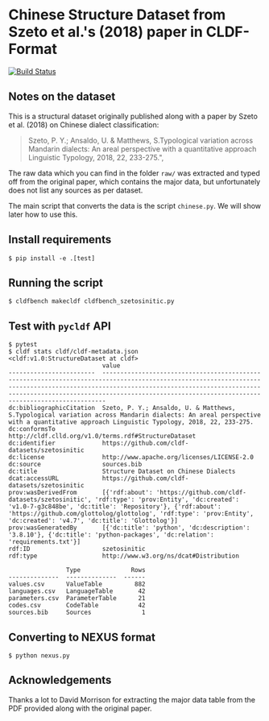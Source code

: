 # Chinese Structure Dataset from Szeto et al.'s (2018) paper in CLDF-Format

[![Build Status](https://travis-ci.org/cldf-datasets/szetosinitic.svg?branch=master)](https://travis-ci.org/cldf-datasets/szetosinitic)

## Notes on the dataset

This is a structural dataset originally published along with a paper by Szeto et al. (2018) on Chinese dialect classification:

> Szeto, P. Y.; Ansaldo, U. & Matthews, S.Typological variation across Mandarin dialects: An areal perspective with a quantitative approach Linguistic Typology, 2018, 22, 233-275.",
 
The raw data which you can find in the folder `raw/` was extracted and typed off from the original paper, which contains the major data, but unfortunately does not list any sources as per dataset.

The main script that converts the data is the script `chinese.py`. We will show later how to use this.

## Install requirements

```shell
$ pip install -e .[test]
```

## Running the script

```shell
$ cldfbench makecldf cldfbench_szetosinitic.py
```

## Test with `pycldf` API

```shell
$ pytest
$ cldf stats cldf/cldf-metadata.json 
<cldf:v1.0:StructureDataset at cldf>
                          value
------------------------  -----------------------------------------------------------------------------------------------------------------------------------------------------------------------------------------------------------------------------------------------------------------------------------------
dc:bibliographicCitation  Szeto, P. Y.; Ansaldo, U. & Matthews, S.Typological variation across Mandarin dialects: An areal perspective with a quantitative approach Linguistic Typology, 2018, 22, 233-275.
dc:conformsTo             http://cldf.clld.org/v1.0/terms.rdf#StructureDataset
dc:identifier             https://github.com/cldf-datasets/szetosinitic
dc:license                http://www.apache.org/licenses/LICENSE-2.0
dc:source                 sources.bib
dc:title                  Structure Dataset on Chinese Dialects
dcat:accessURL            https://github.com/cldf-datasets/szetosinitic
prov:wasDerivedFrom       [{'rdf:about': 'https://github.com/cldf-datasets/szetosinitic', 'rdf:type': 'prov:Entity', 'dc:created': 'v1.0-7-g3c848be', 'dc:title': 'Repository'}, {'rdf:about': 'https://github.com/glottolog/glottolog', 'rdf:type': 'prov:Entity', 'dc:created': 'v4.7', 'dc:title': 'Glottolog'}]
prov:wasGeneratedBy       [{'dc:title': 'python', 'dc:description': '3.8.10'}, {'dc:title': 'python-packages', 'dc:relation': 'requirements.txt'}]
rdf:ID                    szetosinitic
rdf:type                  http://www.w3.org/ns/dcat#Distribution

                Type              Rows
--------------  --------------  ------
values.csv      ValueTable         882
languages.csv   LanguageTable       42
parameters.csv  ParameterTable      21
codes.csv       CodeTable           42
sources.bib     Sources              1
```

## Converting to NEXUS format

```shell
$ python nexus.py
```

## Acknowledgements

Thanks a lot to David Morrison for extracting the major data table from the PDF provided along with the original paper.
